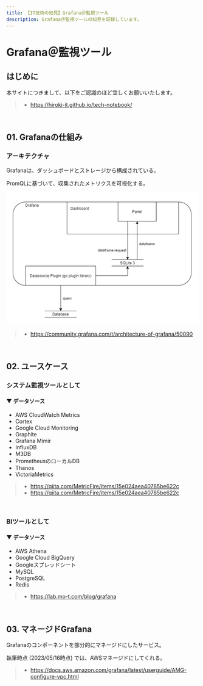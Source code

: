 ```yaml
---
title: 【IT技術の知見】Grafana＠監視ツール
description: Grafana＠監視ツールの知見を記録しています。
---
```


# Grafana＠監視ツール

## はじめに

本サイトにつきまして、以下をご認識のほど宜しくお願いいたします。

> - https://hiroki-it.github.io/tech-notebook/

<br>

## 01. Grafanaの仕組み

### アーキテクチャ

Grafanaは、ダッシュボードとストレージから構成されている。

PromQLに基づいて、収集されたメトリクスを可視化する。

![grafana_architecture](https://raw.githubusercontent.com/hiroki-it/tech-notebook-images/master/images//grafana_architecture.png)

> - https://community.grafana.com/t/architecture-of-grafana/50090

<br>

## 02. ユースケース

### システム監視ツールとして

#### ▼ データソース

- AWS CloudWatch Metrics
- Cortex
- Google Cloud Monitoring
- Graphite
- Grafana Mimir
- InfluxDB
- M3DB
- PrometheusのローカルDB
- Thanos
- VictoriaMetrics

> - https://qiita.com/MetricFire/items/15e024aea40785be622c
> - https://qiita.com/MetricFire/items/15e024aea40785be622c

<br>

### BIツールとして

#### ▼ データソース

- AWS Athena
- Google Cloud BigQuery
- Googleスプレッドシート
- MySQL
- PostgreSQL
- Redis

> - https://lab.mo-t.com/blog/grafana

<br>

## 03. マネージドGrafana

Grafanaのコンポーネントを部分的にマネージドにしたサービス。

執筆時点 (2023/05/16時点) では、AWSマネージドにしてくれる。

> - https://docs.aws.amazon.com/grafana/latest/userguide/AMG-configure-vpc.html

<br>
